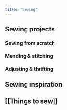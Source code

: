 ```yaml
---
title: "Sewing"
---
```


## Sewing projects
### Sewing from scratch

### Mending & stitching

### Adjusting & thrifting


## Sewing inspiration

## [[Things to sew]]
